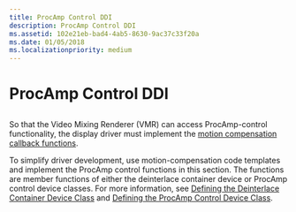 ```yaml
---
title: ProcAmp Control DDI
description: ProcAmp Control DDI
ms.assetid: 102e21eb-bad4-4ab5-8630-9ac37c33f20a
ms.date: 01/05/2018
ms.localizationpriority: medium
---
```


# ProcAmp Control DDI


## <span id="ddk_procamp_control_ddi_gg"></span><span id="DDK_PROCAMP_CONTROL_DDI_GG"></span>


So that the Video Mixing Renderer (VMR) can access ProcAmp-control functionality, the display driver must implement the [motion compensation callback functions](https://docs.microsoft.com/windows-hardware/drivers/ddi/content/index).

To simplify driver development, use motion-compensation code templates and implement the ProcAmp control functions in this section. The functions are member functions of either the deinterlace container device or ProcAmp control device classes. For more information, see [Defining the Deinterlace Container Device Class](https://docs.microsoft.com/windows-hardware/drivers/display/defining-the-deinterlace-container-device-class) and [Defining the ProcAmp Control Device Class](https://docs.microsoft.com/windows-hardware/drivers/display/defining-the-procamp-control-device-class).

 

 





